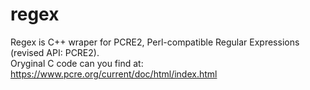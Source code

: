 # regex
Regex is C++ wraper for PCRE2, Perl-compatible Regular Expressions (revised API: PCRE2). <br>
Oryginal C code can you find at: https://www.pcre.org/current/doc/html/index.html
